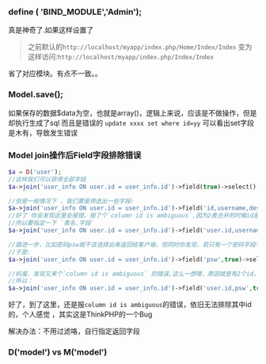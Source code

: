 ### define ( 'BIND_MODULE','Admin');
真是神奇了.如果这样设置了
>之前默认的`http://localhost/myapp/index.php/Home/Index/Index`
变为这样访问:`http://localhost/myapp/index.php/Index/Index`

省了对应模块。有点不一致。。

### Model.save();
如果保存的数据$data为空，也就是array()，逻辑上来说，应该是不做操作，但是却执行生成了sql 而且是错误的 `update xxxx set where id=yy` 可以看出set字段是木有，导致发生错误


### Model join操作后Field字段排除错误
```php
$a = D('user');
//这样我们可以获得全部字段
$a->join('user_info ON user.id = user_info.id')->field(true)->select();

//但是一般情况下 ，我们要是筛选出一些字段:
$a->join('user_info ON user.id = user_info.id')->field('id,username,description')->select();
//好了 你会发现这里会报错，报了个`column id is ambiguous`,因为2表合并的时候id是有2个：user.id 和user_info.id
//所以要指定一下 `表名.字段`
$a->join('user_info ON user.id = user_info.id')->field('user.id,username,description.....')->select();

//跟进一步，比如密码psw就不该选择出来返回给客户端，但同时你发现，若只有一个密码字段不用取，那么干脆使用字段排除算了
//于是:
$a->join('user_info ON user.id = user_info.id')->field('psw',true)->select();

//妈蛋，发现又来个`column id is ambiguous` 的错误,这么一想哩，原因就是有2个id，不知道返回那个，导致的
//所以：
$a->join('user_info ON user.id = user_info.id')->field('user.id,psw',true)->select();

```
好了，到了这里，还是报`column id is ambiguous`的错误，依旧无法排除其中id的，个人感觉 ，其实这是ThinkPHP的一个Bug

解决办法：不用过滤咯，自行指定返回字段


### D('model') vs M('model')